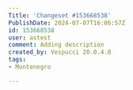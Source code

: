 ```yaml
---
Title: 'Changeset #153668538'
PublishDate: 2024-07-07T16:06:57Z
id: 153668538
user: astest
comment: Adding description
created_by: Vespucci 20.0.4.0
tags:
- Montenegro

---
```

